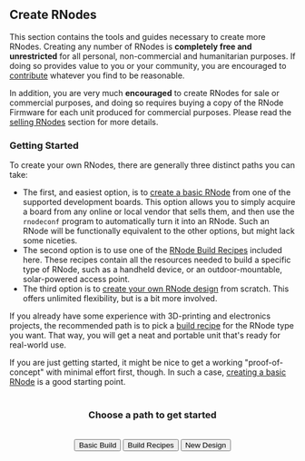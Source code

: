 [title]: <> (Replicate)
## Create RNodes
This section contains the tools and guides necessary to create more RNodes. Creating any number of RNodes is **completely free and unrestricted** for all personal, non-commercial and humanitarian purposes. If doing so provides value to you or your community, you are encouraged to [contribute](./contribute.html) whatever you find to be reasonable.

In addition, you are very much **encouraged** to create RNodes for sale or commercial purposes, and doing so requires buying a copy of the RNode Firmware for each unit produced for commercial purposes. Please read the [selling RNodes]({ASSET_PATH}sell_rnodes.html) section for more details.

### Getting Started
To create your own RNodes, there are generally three distinct paths you can take:

- The first, and easiest option, is to [create a basic RNode]({ASSET_PATH}guides/install_firmware.html) from one of the supported development boards. This option allows you to simply acquire a board from any online or local vendor that sells them, and then use the `rnodeconf` program to automatically turn it into an RNode. Such an RNode will be functionally equivalent to the other options, but might lack some niceties.
- The second option is to use one of the [RNode Build Recipes]({ASSET_PATH}recipes.html) included here. These recipes contain all the resources needed to build a specific type of RNode, such as a handheld device, or an outdoor-mountable, solar-powered access point.
- The third option is to [create your own RNode design]({ASSET_PATH}guides/make_rnodes.html) from scratch. This offers unlimited flexibility, but is a bit more involved.

If you already have some experience with 3D-printing and electronics projects, the recommended path is to pick a [build recipe]({ASSET_PATH}recipes.html) for the RNode type you want. That way, you will get a neat and portable unit that's ready for real-world use.

If you are just getting started, it might be nice to get a working "proof-of-concept" with minimal effort first, though. In such a case, [creating a basic RNode]({ASSET_PATH}guides/install_firmware.html) is a good starting point.
<br/><br/>
<center>
<h3>Choose a path to get started</h3>
<br/>
<a href="{ASSET_PATH}guides/install_firmware.html"><button type="button" id="task-rns">Basic Build</button></a>
<a href="{ASSET_PATH}recipes.html"><button type="button" id="task-rns">Build Recipes</button></a>
<a href="{ASSET_PATH}guides/make_rnodes.html"><button type="button" id="task-rns">New Design</button></a>
</center>
